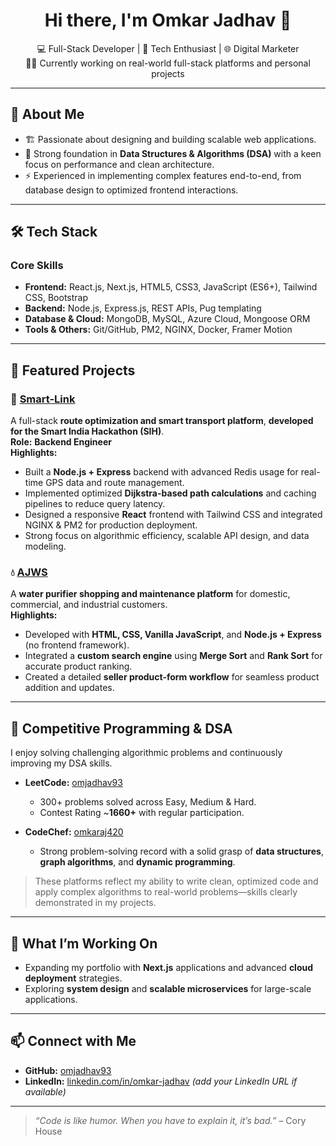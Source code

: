 <h1 align="center">Hi there, I'm Omkar Jadhav 👋</h1>

<p align="center">
  💻 Full-Stack Developer | 🚀 Tech Enthusiast | 🌐 Digital Marketer<br/>
  👨‍💻 Currently working on real-world full-stack platforms and personal projects
</p>

---

## 🚀 About Me
- 🏗️ Passionate about designing and building scalable web applications.  
- 🔎 Strong foundation in **Data Structures & Algorithms (DSA)** with a keen focus on performance and clean architecture.  
- ⚡ Experienced in implementing complex features end-to-end, from database design to optimized frontend interactions.

---

## 🛠️ Tech Stack

### Core Skills
- **Frontend:** React.js, Next.js, HTML5, CSS3, JavaScript (ES6+), Tailwind CSS, Bootstrap  
- **Backend:** Node.js, Express.js, REST APIs, Pug templating  
- **Database & Cloud:** MongoDB, MySQL, Azure Cloud, Mongoose ORM  
- **Tools & Others:** Git/GitHub, PM2, NGINX, Docker, Framer Motion

---

## 📂 Featured Projects

### 🔗 [Smart-Link](https://github.com/omjadhav93/Smart-Link)
A full-stack **route optimization and smart transport platform**, **developed for the Smart India Hackathon (SIH)**.  
**Role:** **Backend Engineer**  
**Highlights:**
- Built a **Node.js + Express** backend with advanced Redis usage for real-time GPS data and route management.  
- Implemented optimized **Dijkstra-based path calculations** and caching pipelines to reduce query latency.  
- Designed a responsive **React** frontend with Tailwind CSS and integrated NGINX & PM2 for production deployment.  
- Strong focus on algorithmic efficiency, scalable API design, and data modeling.

### 💧 [AJWS](https://github.com/omjadhav93/AJWS)
A **water purifier shopping and maintenance platform** for domestic, commercial, and industrial customers.  
**Highlights:**
- Developed with **HTML, CSS, Vanilla JavaScript**, and **Node.js + Express** (no frontend framework).  
- Integrated a **custom search engine** using **Merge Sort** and **Rank Sort** for accurate product ranking.  
- Created a detailed **seller product-form workflow** for seamless product addition and updates.

---

## 🧩 Competitive Programming & DSA

I enjoy solving challenging algorithmic problems and continuously improving my DSA skills.

- **LeetCode:** [omjadhav93](https://leetcode.com/u/omjadhav93/)  
  - 300+ problems solved across Easy, Medium & Hard.  
  - Contest Rating ~**1660+** with regular participation.

- **CodeChef:** [omkaraj420](https://www.codechef.com/users/omkaraj420)  
  - Strong problem-solving record with a solid grasp of **data structures**, **graph algorithms**, and **dynamic programming**.

> These platforms reflect my ability to write clean, optimized code and apply complex algorithms to real-world problems—skills clearly demonstrated in my projects.

---

## 🌱 What I’m Working On
- Expanding my portfolio with **Next.js** applications and advanced **cloud deployment** strategies.
- Exploring **system design** and **scalable microservices** for large-scale applications.

---

## 📫 Connect with Me
- **GitHub:** [omjadhav93](https://github.com/omjadhav93)
- **LinkedIn:** [linkedin.com/in/omkar-jadhav](#) *(add your LinkedIn URL if available)*

---

> _“Code is like humor. When you have to explain it, it’s bad.”_ – Cory House

